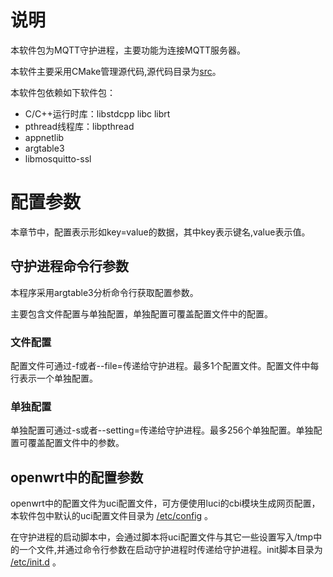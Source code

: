 # 说明 

本软件包为MQTT守护进程，主要功能为连接MQTT服务器。

本软件主要采用CMake管理源代码,源代码目录为[src](src)。

 本软件包依赖如下软件包：

- C/C++运行时库：libstdcpp libc librt
- pthread线程库：libpthread
- appnetlib
- argtable3
- libmosquitto-ssl

# 配置参数

本章节中，配置表示形如key=value的数据，其中key表示键名,value表示值。

## 守护进程命令行参数

本程序采用argtable3分析命令行获取配置参数。

主要包含文件配置与单独配置，单独配置可覆盖配置文件中的配置。

### 文件配置

配置文件可通过-f或者--file=传递给守护进程。最多1个配置文件。配置文件中每行表示一个单独配置。

### 单独配置

单独配置可通过-s或者--setting=传递给守护进程。最多256个单独配置。单独配置可覆盖配置文件中的参数。

## openwrt中的配置参数 

openwrt中的配置文件为uci配置文件，可方便使用luci的cbi模块生成网页配置，本软件包中默认的uci配置文件目录为 [/etc/config](files/etc/config) 。

在守护进程的启动脚本中，会通过脚本将uci配置文件与其它一些设置写入/tmp中的一个文件,并通过命令行参数在启动守护进程时传递给守护进程。init脚本目录为 [/etc/init.d](files/etc/init.d) 。

